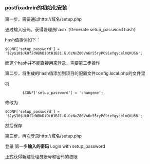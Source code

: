 ### postfixadmin的初始化安装

第一步，需要通过http://域名/setup.php


通过输入密码，获得管理员hash（Generate setup_password hash）

hash值事例如下：

```
$CONF['setup_password'] = '$2y$10$UkOf2dWBhDiOtH1BJ1.G.OzNxZ00Vn6n55ryPG9ieYqycelmQKU66';
```

而这个hash并不能直接用来登录，需要第二步操作

第二步，将生成的hash值添加到项目的配置文件config.local.php的文件里

将

```
		$CONF['setup_password'] = 'changeme';
```
修改为
```
$CONF['setup_password'] = '$2y$10$UkOf2dWBhDiOtH1BJ1.G.OzNxZ00Vn6n55ryPG9ieYqycelmQKU66';
```
然后保存

第三步，再次登录http://域名/setup.php

登录 第一步**输入的密码** Login with setup_password

正式获得新建管理员账号和密码的权限

